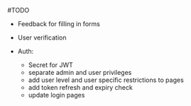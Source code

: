#TODO

- Feedback for filling in forms
- User verification

- Auth:
  - Secret for JWT
  - separate admin and user privileges
  - add user level and user specific restrictions to pages
  - add token refresh and expiry check
  - update login pages